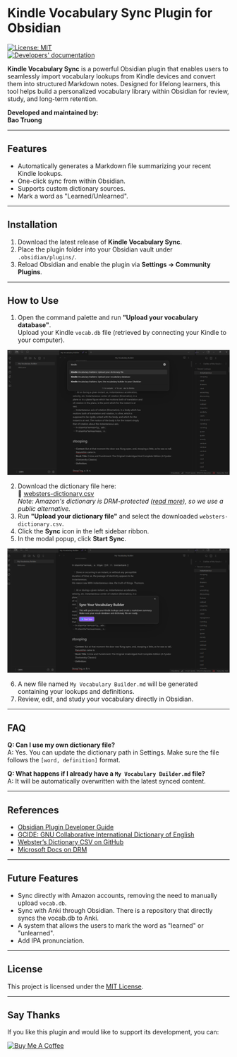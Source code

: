 # Kindle Vocabulary Sync Plugin for Obsidian

[![License: MIT](https://img.shields.io/badge/license-MIT-blue.svg)](https://opensource.org/licenses/MIT)  
[![Developers' documentation](https://img.shields.io/badge/developers-documentation-green.svg)](https://bao-tg.github.io/blog/Obsidian_Kindle_Vocab)

**Kindle Vocabulary Sync** is a powerful Obsidian plugin that enables users to seamlessly import vocabulary lookups from Kindle devices and convert them into structured Markdown notes. Designed for lifelong learners, this tool helps build a personalized vocabulary library within Obsidian for review, study, and long-term retention.

**Developed and maintained by:**  
**Bao Truong**

---

## Features

- Automatically generates a Markdown file summarizing your recent Kindle lookups.
- One-click sync from within Obsidian.
- Supports custom dictionary sources.
- Mark a word as "Learned/Unlearned".

---

## Installation

1. Download the latest release of **Kindle Vocabulary Sync**.
2. Place the plugin folder into your Obsidian vault under `.obsidian/plugins/`.
3. Reload Obsidian and enable the plugin via **Settings → Community Plugins**.

---

## How to Use

1. Open the command palette and run **"Upload your vocabulary database"**.  
   Upload your Kindle `vocab.db` file (retrieved by connecting your Kindle to your computer).

![Image 1](image/image.png)

2. Download the dictionary file here:  
   📘 [websters-dictionary.csv](https://drive.google.com/file/d/1HV95XUzdCYExa1_eXrRbHHtCk4itSlYJ/view?usp=sharing)  
   _Note: Amazon's dictionary is DRM-protected ([read more](https://learn.microsoft.com/vi-vn/windows-hardware/drivers/audio/digital-rights-management)), so we use a public alternative._
3. Run **"Upload your dictionary file"** and select the downloaded `websters-dictionary.csv`.
4. Click the **Sync** icon in the left sidebar ribbon.
5. In the modal popup, click **Start Sync**.

![Image 2](image/image-1.png)

6. A new file named `My Vocabulary Builder.md` will be generated containing your lookups and definitions.
7. Review, edit, and study your vocabulary directly in Obsidian.

---

## FAQ

**Q: Can I use my own dictionary file?**  
A: Yes. You can update the dictionary path in Settings. Make sure the file follows the `[word, definition]` format.

**Q: What happens if I already have a `My Vocabulary Builder.md` file?**  
A: It will be automatically overwritten with the latest synced content.

---

## References

- [Obsidian Plugin Developer Guide](https://docs.obsidian.md/Plugins/Getting+started/Build+a+plugin)  
- [GCIDE: GNU Collaborative International Dictionary of English](https://gcide.gnu.org.ua/)  
- [Webster’s Dictionary CSV on GitHub](https://github.com/matthewreagan/WebstersEnglishDictionary)  
- [Microsoft Docs on DRM](https://learn.microsoft.com/vi-vn/windows-hardware/drivers/audio/digital-rights-management)

---

## Future Features

- Sync directly with Amazon accounts, removing the need to manually upload `vocab.db`.
- Sync with Anki through Obsidian. There is a repository that directly syncs the vocab.db to Anki.
- A system that allows the users to mark the word as "learned" or "unlearned".
- Add IPA pronunciation.
---

## License

This project is licensed under the [MIT License](https://opensource.org/licenses/MIT).

---

## Say Thanks

If you like this plugin and would like to support its development, you can:

<a href="https://www.buymeacoffee.com/baotg" target="_blank">
  <img src="https://cdn.buymeacoffee.com/buttons/v2/default-violet.png" alt="Buy Me A Coffee" width="140">
</a>
